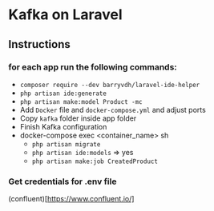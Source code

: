 # Kafka on Laravel
## Instructions
### for each app run the following commands:
 - `composer require --dev barryvdh/laravel-ide-helper`
 - `php artisan ide:generate`
 - `php artisan make:model Product -mc`
 - Add `Docker` file and `docker-compose.yml` and adjust ports
 - Copy `kafka` folder inside app folder
 - Finish Kafka configuration
 - docker-compose exec <container_name> sh
   - `php artisan migrate`
   - `php artisan ide:models` => yes
   - `php artisan make:job CreatedProduct`

### Get credentials for .env file 
(confluent)[https://www.confluent.io/]



